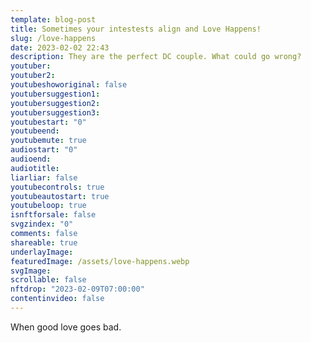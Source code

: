 ```yaml
---
template: blog-post
title: Sometimes your intestests align and Love Happens! 
slug: /love-happens
date: 2023-02-02 22:43
description: They are the perfect DC couple. What could go wrong?
youtuber: 
youtuber2: 
youtubeshoworiginal: false
youtubersuggestion1:
youtubersuggestion2:
youtubersuggestion3:
youtubestart: "0"
youtubeend: 
youtubemute: true
audiostart: "0"
audioend: 
audiotitle: 
liarliar: false
youtubecontrols: true
youtubeautostart: true
youtubeloop: true
isnftforsale: false
svgzindex: "0"
comments: false
shareable: true
underlayImage: 
featuredImage: /assets/love-happens.webp
svgImage:
scrollable: false
nftdrop: "2023-02-09T07:00:00"
contentinvideo: false
---
```

When good love goes bad.






<!-- https://youtu.be/VgdB9QYKeyM -->

<!-- XjuLZwlDxh8 -->